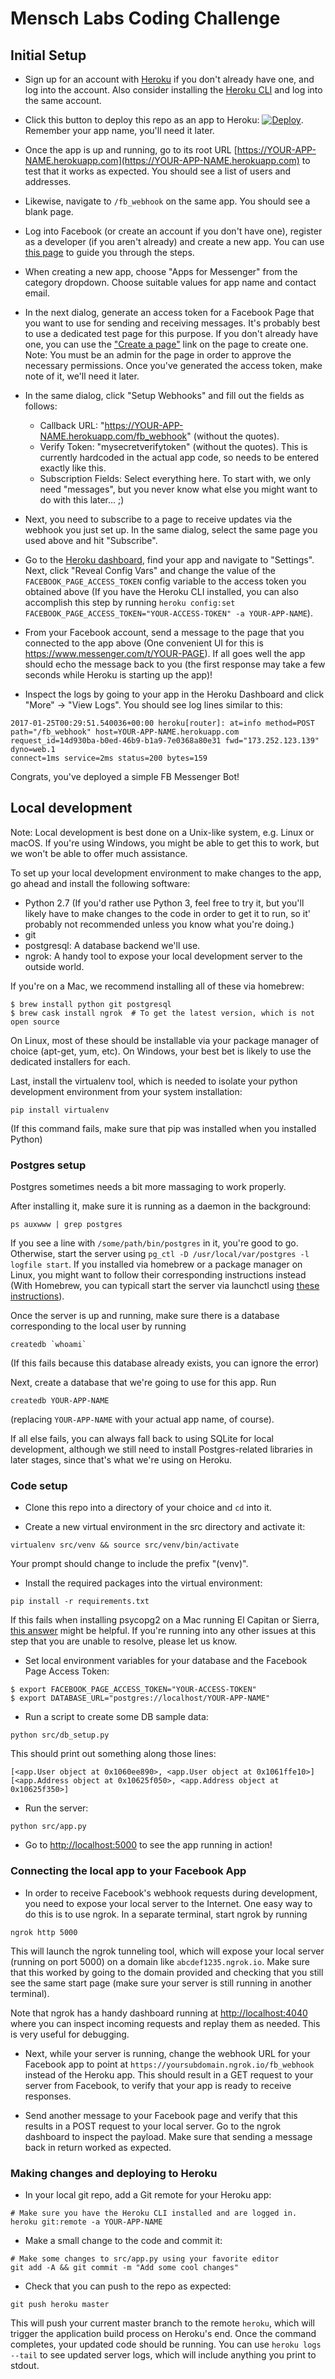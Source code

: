 # Mensch Labs Coding Challenge

## Initial Setup

- Sign up for an account with [Heroku](https://heroku.com) if you don't already
have one, and log into the account. Also consider installing the [Heroku CLI](https://devcenter.heroku.com/articles/heroku-cli) and
log into the same account.

- Click this button to deploy this repo as an app to Heroku:
  [![Deploy](https://www.herokucdn.com/deploy/button.svg)](https://heroku.com/deploy).
  Remember your app name, you'll need it later.

- Once the app is up and running, go to its root URL
  [https://YOUR-APP-NAME.herokuapp.com](https://YOUR-APP-NAME.herokuapp.com) to test that it works as expected. You
  should see a list of users and addresses.

- Likewise, navigate to `/fb_webhook` on the same app. You should see a blank
  page.

- Log into Facebook (or create an account if you don't have one), register as a
  developer (if you aren't already) and create a new app. You can use
  [this page](https://developers.facebook.com/docs/apps/register) to guide you
  through the steps.

- When creating a new app, choose "Apps for Messenger" from the category
  dropdown. Choose suitable values for app name and contact email.

- In the next dialog, generate an access token for a Facebook Page that you want
  to use for sending and receiving messages. It's probably best to use a
  dedicated test page for this purpose. If you don't already have one, you can
  use the ["Create a page"](https://www.facebook.com/pages/create/) link on the
  page to create one. Note: You must be an admin for the page in order to
  approve the necessary permissions. Once you've generated the access token,
  make note of it, we'll need it later.

- In the same dialog, click "Setup Webhooks" and fill out the fields as follows:
  - Callback URL: "https://YOUR-APP-NAME.herokuapp.com/fb_webhook" (without the
    quotes).
  - Verify Token: "mysecretverifytoken" (without the quotes). This is currently
  hardcoded in the actual app code, so needs to be entered exactly like this.
  - Subscription Fields: Select everything here. To start with, we only need
    "messages", but you never know what else you might want to do with this
    later... ;)

- Next, you need to subscribe to a page to receive
  updates via the webhook you just set up. In the same dialog, select the same
  page you used above and hit "Subscribe".

- Go to the [Heroku dashboard](https://dashboard.heroku.com), find your app and
  navigate to "Settings". Next, click "Reveal Config Vars" and change the value
  of the `FACEBOOK_PAGE_ACCESS_TOKEN` config variable to the access token you
  obtained above (If you have the Heroku CLI installed, you can also accomplish
  this step by running `heroku config:set
  FACEBOOK_PAGE_ACCESS_TOKEN="YOUR-ACCESS-TOKEN" -a YOUR-APP-NAME`).

- From your Facebook account, send a message to the page that you connected to
  the app above (One convenient UI for this is
  https://www.messenger.com/t/YOUR-PAGE). If all goes well the app should echo
  the message back to you (the first response may take a few seconds while
  Heroku is starting up the app)!


- Inspect the logs by going to your app in the Heroku Dashboard and click "More"
-> "View Logs". You should see log lines similar to this:

```
2017-01-25T00:29:51.540036+00:00 heroku[router]: at=info method=POST
path="/fb_webhook" host=YOUR-APP-NAME.herokuapp.com
request_id=14d930ba-b0ed-46b9-b1a9-7e0368a80e31 fwd="173.252.123.139" dyno=web.1
connect=1ms service=2ms status=200 bytes=159
```

Congrats, you've deployed a simple FB Messenger Bot!

## Local development

Note: Local development is best done on a Unix-like system, e.g. Linux or
macOS. If you're using Windows, you might be able to get this to work, but we
won't be able to offer much assistance.

To set up your local development environment to make changes to the app, go
ahead and install the following software:

- Python 2.7 (If you'd rather use Python 3, feel free to try it, but you'll
  likely have to make changes to the code in order to get it to run, so it'
  probably not recommended unless you know what you're doing.)
- git
- postgresql: A database backend we'll use.
- ngrok: A handy tool to expose your local development server to the outside
  world.

If you're on a Mac, we recommend installing all of these via homebrew:

```
$ brew install python git postgresql
$ brew cask install ngrok  # To get the latest version, which is not open source
```

On Linux, most of these should be installable via your package manager of
choice (apt-get, yum, etc). On Windows, your best bet is likely to use the
dedicated installers for each.

Last, install the virtualenv tool, which is needed to isolate your python
development environment from your system installation:

```
pip install virtualenv
```

(If this command fails, make sure that pip was installed when you installed
Python)

### Postgres setup

Postgres sometimes needs a bit more massaging to work properly.

After installing it, make sure it is running as a daemon in the background:

```
ps auxwww | grep postgres
```

If you see a line with `/some/path/bin/postgres` in it, you're good to
go. Otherwise, start the server using `pg_ctl -D /usr/local/var/postgres -l
logfile start`. If you installed via homebrew or a package manager on Linux, you
might want to follow their corresponding instructions instead (With Homebrew,
you can typicall start the server via launchctl using
[these instructions](http://stackoverflow.com/a/23628638/4946850)).

Once the server is up and running, make sure there is a database corresponding
to the local user by running

```
createdb `whoami`
```

(If this fails because this database already exists, you can ignore the error)

Next, create a database that we're going to use for this app. Run

```
createdb YOUR-APP-NAME
```

(replacing `YOUR-APP-NAME` with your actual app name, of course).

If all else fails, you can always fall back to using SQLite for local
development, although we still need to install Postgres-related libraries in
later stages, since that's what we're using on Heroku.

### Code setup

- Clone this repo into a directory of your choice and `cd` into it.

- Create a new virtual environment in the src directory and activate it:
```
virtualenv src/venv && source src/venv/bin/activate
```
Your prompt should change to include the prefix "(venv)".

- Install the required packages into the virtual environment:
```
pip install -r requirements.txt
```

If this fails when installing psycopg2 on a Mac running El Capitan or Sierra,
[this answer](http://stackoverflow.com/a/39800677/4946850) might be helpful. If
you're running into any other issues at this step that you are unable to
resolve, please let us know.

- Set local environment variables for your database and the Facebook Page Access
Token:
```
$ export FACEBOOK_PAGE_ACCESS_TOKEN="YOUR-ACCESS-TOKEN"
$ export DATABASE_URL="postgres://localhost/YOUR-APP-NAME"
```

- Run a script to create some DB sample data:
```
python src/db_setup.py
```

This should print out something along those lines:
```
[<app.User object at 0x1060ee890>, <app.User object at 0x1061ffe10>]
[<app.Address object at 0x10625f050>, <app.Address object at 0x10625f350>]
```

- Run the server:
```
python src/app.py
```

- Go to [http://localhost:5000](http://localhost:5000) to see the app running in
action!

### Connecting the local app to your Facebook App

- In order to receive Facebook's webhook requests during development, you need to
  expose your local server to the Internet. One easy way to do this is to use
  ngrok. In a separate terminal, start ngrok by running
```
ngrok http 5000
```

This will launch the ngrok tunneling tool, which will expose your local server
(running on port 5000) on a domain like `abcdef1235.ngrok.io`. Make sure that
this worked by going to the domain provided and checking that you still see the
same start page (make sure your server is still running in another terminal).

Note that ngrok has a handy dashboard running at
[http://localhost:4040](http://localhost:4040) where you can inspect incoming
requests and replay them as needed. This is very useful for debugging.

- Next, while your server is running, change the webhook URL for your Facebook
  app to point at `https://yoursubdomain.ngrok.io/fb_webhook` instead of the
  Heroku app. This should result in a GET request to your server from Facebook,
  to verify that your app is ready to receive responses.

- Send another message to your Facebook page and verify that this results in a
  POST request to your local server. Go to the ngrok dashboard to inspect the
  payload. Make sure that sending a message back in return worked as expected.


### Making changes and deploying to Heroku

- In your local git repo, add a Git remote for your Heroku app:

```
# Make sure you have the Heroku CLI installed and are logged in.
heroku git:remote -a YOUR-APP-NAME
```

- Make a small change to the code and commit it:
```
# Make some changes to src/app.py using your favorite editor
git add -A && git commit -m "Add some cool changes"
```


- Check that you can push to the repo as expected:
```
git push heroku master
```

This will push your current master branch to the remote `heroku`, which will
trigger the application build process on Heroku's end. Once the command
completes, your updated code should be running. You can use `heroku logs --tail`
to see updated server logs, which will include anything you print to stdout.

